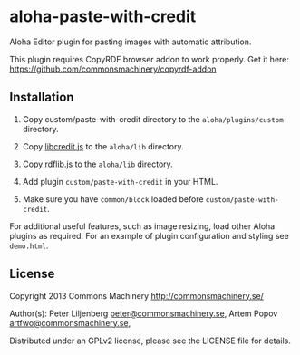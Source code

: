 aloha-paste-with-credit
=======================

Aloha Editor plugin for pasting images with automatic attribution.

This plugin requires CopyRDF browser addon to work properly. Get it here:
https://github.com/commonsmachinery/copyrdf-addon

Installation
------------

1. Copy custom/paste-with-credit directory to the `aloha/plugins/custom` directory.

2. Copy
[libcredit.js](https://github.com/commonsmachinery/libcredit) to the
`aloha/lib` directory.

3. Copy [rdflib.js](https://github.com/linkeddata/rdflib.js) to the
`aloha/lib` directory.

4. Add plugin `custom/paste-with-credit` in your HTML.

5. Make sure you have `common/block` loaded before `custom/paste-with-credit`.

For additional useful features, such as image resizing, load other Aloha plugins
as required. For an example of plugin configuration and styling see `demo.html`.

License
-------

Copyright 2013 Commons Machinery http://commonsmachinery.se/

Author(s): Peter Liljenberg <peter@commonsmachinery.se>,
           Artem Popov <artfwo@commonsmachinery.se>,

Distributed under an GPLv2 license, please see the LICENSE file for details.


